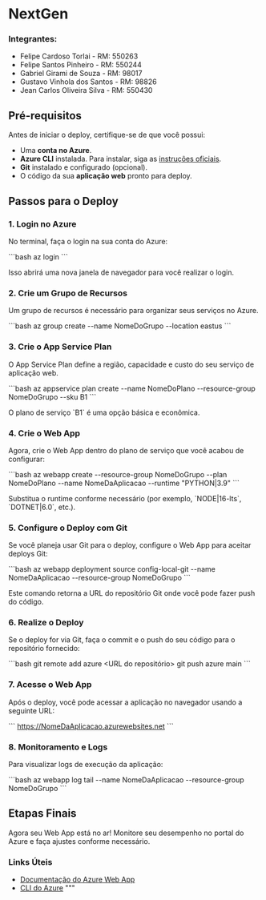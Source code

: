 

# NextGen

### Integrantes:
- Felipe Cardoso Torlai - RM: 550263
- Felipe Santos Pinheiro - RM: 550244
- Gabriel Girami de Souza - RM: 98017
- Gustavo Vinhola dos Santos - RM: 98826
- Jean Carlos Oliveira Silva - RM: 550430


## Pré-requisitos

Antes de iniciar o deploy, certifique-se de que você possui:

- Uma **conta no Azure**.
- **Azure CLI** instalada. Para instalar, siga as [instruções oficiais](https://learn.microsoft.com/en-us/cli/azure/install-azure-cli).
- **Git** instalado e configurado (opcional).
- O código da sua **aplicação web** pronto para deploy.

## Passos para o Deploy

### 1. Login no Azure

No terminal, faça o login na sua conta do Azure:

\`\`\`bash
az login
\`\`\`

Isso abrirá uma nova janela de navegador para você realizar o login.

### 2. Crie um Grupo de Recursos

Um grupo de recursos é necessário para organizar seus serviços no Azure.

\`\`\`bash
az group create --name NomeDoGrupo --location eastus
\`\`\`

### 3. Crie o App Service Plan

O App Service Plan define a região, capacidade e custo do seu serviço de aplicação web.

\`\`\`bash
az appservice plan create --name NomeDoPlano --resource-group NomeDoGrupo --sku B1
\`\`\`

O plano de serviço \`B1\` é uma opção básica e econômica.

### 4. Crie o Web App

Agora, crie o Web App dentro do plano de serviço que você acabou de configurar:

\`\`\`bash
az webapp create --resource-group NomeDoGrupo --plan NomeDoPlano --name NomeDaAplicacao --runtime "PYTHON|3.9"
\`\`\`

Substitua o runtime conforme necessário (por exemplo, \`NODE|16-lts\`, \`DOTNET|6.0\`, etc.).

### 5. Configure o Deploy com Git

Se você planeja usar Git para o deploy, configure o Web App para aceitar deploys Git:

\`\`\`bash
az webapp deployment source config-local-git --name NomeDaAplicacao --resource-group NomeDoGrupo
\`\`\`

Este comando retorna a URL do repositório Git onde você pode fazer push do código.

### 6. Realize o Deploy

Se o deploy for via Git, faça o commit e o push do seu código para o repositório fornecido:

\`\`\`bash
git remote add azure <URL do repositório>
git push azure main
\`\`\`

### 7. Acesse o Web App

Após o deploy, você pode acessar a aplicação no navegador usando a seguinte URL:

\`\`\`
https://NomeDaAplicacao.azurewebsites.net
\`\`\`

### 8. Monitoramento e Logs

Para visualizar logs de execução da aplicação:

\`\`\`bash
az webapp log tail --name NomeDaAplicacao --resource-group NomeDoGrupo
\`\`\`

## Etapas Finais

Agora seu Web App está no ar! Monitore seu desempenho no portal do Azure e faça ajustes conforme necessário.

### Links Úteis

- [Documentação do Azure Web App](https://learn.microsoft.com/en-us/azure/app-service/)
- [CLI do Azure](https://learn.microsoft.com/en-us/cli/azure/)
"""
